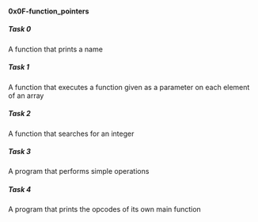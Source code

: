 <h4>0x0F-function_pointers</h4>

<h5>Task 0</h5>
A function that prints a name    
<h5>Task 1</h5>
A function that executes a function given as a parameter on each element of an array     
<h5>Task 2</h5>
A function that searches for an integer     
<h5>Task 3</h5>
A program that performs simple operations     
<h5>Task 4</h5>
A program that prints the opcodes of its own main function      
